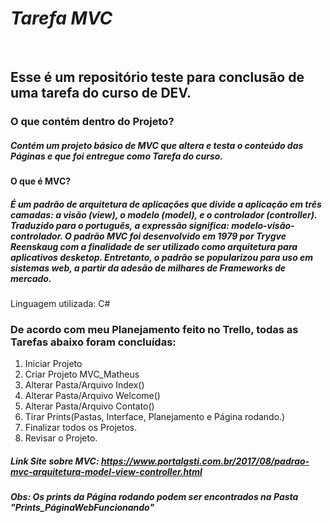# _Tarefa MVC_
&nbsp;
## Esse é um repositório teste para conclusão de uma tarefa do curso de DEV.
### O que contém dentro do Projeto?
##### Contém um projeto básico de MVC que altera e testa o conteúdo das Páginas e que foi entregue como Tarefa do curso. 
#### O que é MVC?  
#####  É um padrão de arquitetura de aplicações  que divide a aplicação em três camadas: a visão (view), o modelo (model), e o controlador (controller). Traduzido para o português, a expressão significa: modelo-visão-controlador. O padrão MVC foi desenvolvido em 1979 por Trygve Reenskaug com a finalidade de ser utilizado como arquitetura para aplicativos desketop. Entretanto, o padrão se popularizou para uso em sistemas web, a partir da adesão de milhares de Frameworks de mercado.


Linguagem utilizada: C#   
### De acordo com meu Planejamento feito no Trello, todas as Tarefas abaixo foram concluídas:
1. Iniciar Projeto
2. Criar Projeto MVC_Matheus
3. Alterar Pasta/Arquivo Index()
4. Alterar Pasta/Arquivo Welcome()
5. Alterar Pasta/Arquivo Contato()
6. Tirar Prints(Pastas, Interface, Planejamento e Página rodando.)
7. Finalizar todos os Projetos.
8. Revisar o Projeto.

##### Link Site sobre MVC: https://www.portalgsti.com.br/2017/08/padrao-mvc-arquitetura-model-view-controller.html

##### Obs: Os prints da Página rodando podem ser encontrados na Pasta "Prints_PáginaWebFuncionando"

